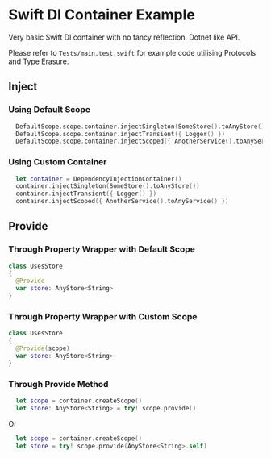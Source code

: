 # Swift DI Container Example

Very basic Swift DI container with no fancy reflection. Dotnet like API.

Please refer to `Tests/main.test.swift` for example code utilising Protocols and Type Erasure.

## Inject

### Using Default Scope

```swift
  DefaultScope.scope.container.injectSingleton(SomeStore().toAnyStore())
  DefaultScope.scope.container.injectTransient({ Logger() })
  DefaultScope.scope.container.injectScoped({ AnotherService().toAnyService() })
```

### Using Custom Container

```swift
  let container = DependencyInjectionContainer()
  container.injectSingleton(SomeStore().toAnyStore())
  container.injectTransient({ Logger() })
  container.injectScoped({ AnotherService().toAnyService() })
```

## Provide

### Through Property Wrapper with Default Scope

```swift
class UsesStore
{
  @Provide
  var store: AnyStore<String>
}
```

### Through Property Wrapper with Custom Scope

```swift
class UsesStore
{
  @Provide(scope)
  var store: AnyStore<String>
}
```

### Through Provide Method

```swift
  let scope = container.createScope()
  let store: AnyStore<String> = try! scope.provide()
```

Or

```swift
  let scope = container.createScope()
  let store = try! scope.provide(AnyStore<String>.self)
```
